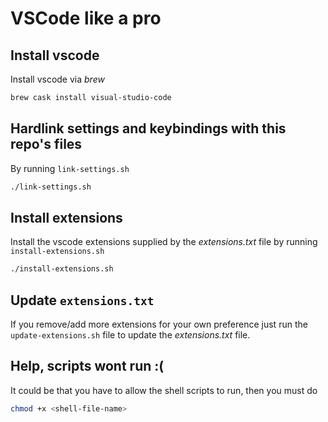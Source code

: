 # VSCode like a pro

## Install vscode
Install vscode via _brew_
```bash
brew cask install visual-studio-code
```

## Hardlink settings and keybindings with this repo's files
By running `link-settings.sh`
```bash
./link-settings.sh
```

## Install extensions
Install the vscode extensions supplied by the _extensions.txt_ file by running `install-extensions.sh`
```bash
./install-extensions.sh
```

## Update `extensions.txt`
If you remove/add more extensions for your own preference just run the `update-extensions.sh` file to update the _extensions.txt_ file.

## Help, scripts wont run :(
It could be that you have to allow the shell scripts to run, then you must do
```bash
chmod +x <shell-file-name>
```
